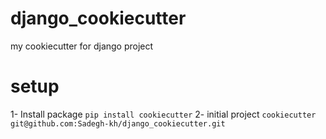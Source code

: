 # django_cookiecutter
my cookiecutter for django project
# setup
1- Install package
``
pip install cookiecutter
``
2- initial project
``
cookiecutter git@github.com:Sadegh-kh/django_cookiecutter.git
``


